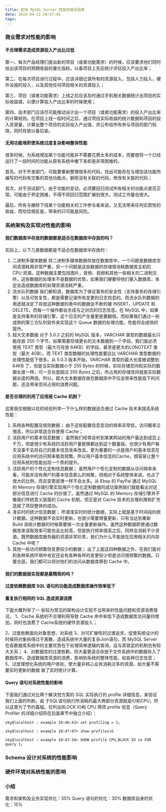 ```yaml
---
title: 影响 MySQL Server 性能的相关因素
date: 2019-04-11 20:57:45
tags:
---
```


### 商业需求对性能的影响

<!--more-->

#### 不合理需求造成资源投入产出比过低

第一、每次产品经理们提出新的项目（或者功能需求）的时候，应该要求他们同时给出该项目的预期收益的量化指标，以备项目上先后统计评估投入产出比率；

第二、在每次项目进行过程中，应该详细记录所有的资源投入，包括人力投入，硬件设施的投入，以及其他任何项目相关的资源投入；

第三、项目（或者功能需求）上线之后应该及时通过手机相关数据统计出项目的实际收益值，以便计算投入产出比率的时候使用；

第四、技术部门应该尽可能推动设计出一个项目（或者功能需求）的投入产出比率的计算规则。在项目上线一段时间之后，通过项目实际收益的统计数据和项目的投入资源量，计算出整个项目的实际投入产出值，并公布给所有参与项目的部门知晓，同时存放以备后查。

<!--more-->

#### 无用功能堆积使系统过度复杂影响整体性能

很多时候，为系统增加某个功能可能并不需要花费太多的成本，而要想将一个已经运行了一段时间的功能从原有系统中撤下来却是非常困难的。

首先，对于开发部门，可能要重新整理很多的代码，找出可能存在与增加该功能所编写的代码有交集的其他功能点，删除没有关联的代码，修改有关联的代码；

其次，对于测试部门，由于功能的变动，必须要回归测试所有相关的功能点是否正常。可能由于界定困难，不得不将回归范围扩展到很大，测试工作量也很大。

最后，所有与撤除下线某个功能相关的工作参与者来说，又无法带来任何实质性的收益，而恰恰相反是，带来的只可能是风险。

### 系统架构及实现对性能的影响

#### 我们数据库中存放的数据都是适合在数据库中存放的吗？

实际上，以下几类数据都是不适合在数据库中存放的：
1. 二进制多媒体数据
     将二进制多媒体数据存放在数据库中，一个问题是数据库空间资源耗用非常严重，另一个问题是这些数据的存储很消耗数据库主机的 CPU 资源。这种数据主要包括图片，音频、视频和其他一些相关的二进制文件。这些数据的处理本不是数据的优势，如果我们硬要将他们塞入数据库，肯定会造成数据库的处理资源消耗严重。
2. 流水队列数据
     我们都知道，数据库为了保证事务的安全性（支持事务的存储引擎）以及可恢复性，都是需要记录所有变更的日志信息的。而流水队列数据的用途就决定了存放这种数据的表中的数据会不断的被 INSERT，UPDATE 和 DELETE，而每一个操作都会生成与之对应的日志信息。在 MySQL 中，如果是支持事务的存储引擎，这个日志的产生量更是要翻倍。而如果我们通过一些成熟的第三方队列软件来实现这个 Queue 数据的处理功能，性能将会成倍的提升。
3. 超大文本数据
     对于 5.0.3 之前的 MySQL 版本，VARCHAR 类型的数据最长只能存放 255 个字节，如果需要存储更长的文本数据到一个字段，我们就必须使用 TEXT 类型（最大可存放 64KB）的字段，甚至是更大的LONGTEXT 类型（最大 4GB）。而 TEXT 类型数据的处理性能要远比 VARCHAR 类型数据的处理性能低下很多。从 5.0.3 版本开始，VARCHAR 类型的最大长度被调整到 64KB 了，但是当实际数据小于 255 Bytes 的时候，实际存储空间和实际的数据长度一样，可一旦长度超过 255 Bytes 之后，所占用的存储空间就是实际数据长度的两倍。所以，超大文本数据存放在数据库中不仅会带来性能低下的问题，还会带来空间占用的浪费问题。

#### 是否合理的利用了应用层 Cache 机制？

这里我仅根据以往的经验列举一下什么样的数据适合通过 Cache 技术来提高系统性能：
1. 系统各种配置及规则数据；
    由于这些配置信息变动的频率非常低，访问概率又很高，所以非常适合存使用 Cache；
2. 活跃用户的基本信息数据；
     虽然我们经常会听到某某网站的用户量达到成百上千万，但是很少有系统的活跃用户量能够都达到这个数量级。也很少有用户每天没事干去将自己的基本信息改来改去。更为重要的一点是用户的基本信息在应用系统中的访问频率极其频繁。所以用户基本信息的Cache，很容易让整个应用系统的性能出现一个质的提升。
3. 活跃用户的个性化定制信息数据；
     虽然用户个性化定制的数据从访问频率来看，可能并没有用户的基本信息那么的频繁，但相对于系统整体来说，也占了很大的比例，而且变更皮律一样不会太多。从 Ebay 的 PayPal 通过 MySQL 的 Memory 存储引擎实现用户个性化定制数据的成功案例我们就能看出对这部分信息进行 Cache 的价值了。虽然通过 MySQL 的 Memory 存储引擎并不像我们传统意义层面的 Cache 机制，但正是对 Cache 技术的合理利用和扩充造就了项目整体的成功。
4. 准实时的统计信息数据；
     所谓准实时的统计数据，实际上就是基于时间段的统计数据。这种数据不会实时更新，也很少需要增量更新，只有当达到重新 Build 该统计数据的时候需要做一次全量更新操作。虽然这种数据即使通过数据库来读取效率可能也会比较高，但是执行频率很高之后，同样会消耗不少资源。既然数据库服务器的资源非常珍贵，我们为什么不能放在应用相关的内存 Cache 中呢？
5. 其他一些访问频繁但变更较少的数据；
     出了上面这四种数据之外，在我们面对的各种系统环境中肯定还会有各种各样的变更较少但是访问很频繁的数据。只要合适，我们都可以将对他们的访问从数据库移到 Cache 中。

#### 我们的数据层实现都是最精简的吗？

#### 过度依赖数据库 SQL 语句的功能造成数据库操作效率低下

#### 重复执行相同的 SQL 造成资源浪费



下面大概列举了一
些较为常见的架构设计实现不当带来的性能问题和资源浪费情况。
1、Cache 系统的不合理利用导致 Cache 命中率低下造成数据库访问量的增加，同时也浪费了 Cache系统的硬件资源投入；

2、过度依赖面向对象思想，对系统
3、对可扩展性的过渡追求，促使系统设计的时候将对象拆得过于离散，造成系统中大量的复杂Join语句，而 MySQL Server 在各数据库系统中的主要优势在于处理简单逻辑的查询，这与其锁定的机制也有较大关系；
4、对数据库的过渡依赖，将大量更适合存放于文件系统中的数据存入了数据库中，造成数据库资源的浪费，影响到系统的整体性能，如各种日志信息；
5、过度理想化系统的用户体验，使大量非核心业务消耗过多的资源，如大量不需要实时更新的数据
做了实时统计计算。



#### Query 语句对系统性能的影响

下面我们通过对比两个解决觉方案的 SQL 实际执行的 profile 详细信息，来验证我们上面的判断。由
于SQL语句执行所消耗的最大两部分资源就是IO和CPU，所以这里为了节约篇幅，仅列出BLOCK IO和 CPU
两项 profile 信息（Query Profiler 的详细介绍将在后面章节中独立介绍）：

```mysql
sky@localhost : example 10:46:43> set profiling = 1;
```

```mysql
sky@localhost : example 10:47:07> show profiles\G
```

```mysql
sky@localhost : example 10:47:34> SHOW profile CPU,BLOCK IO io FOR query 1;
```

### Schema 设计对系统的性能影响

### 硬件环境对系统性能的影响

### 小结 

需求和架构及业务实现优化：55%
Query 语句的优化：30%
数据库自身的优化：15%

